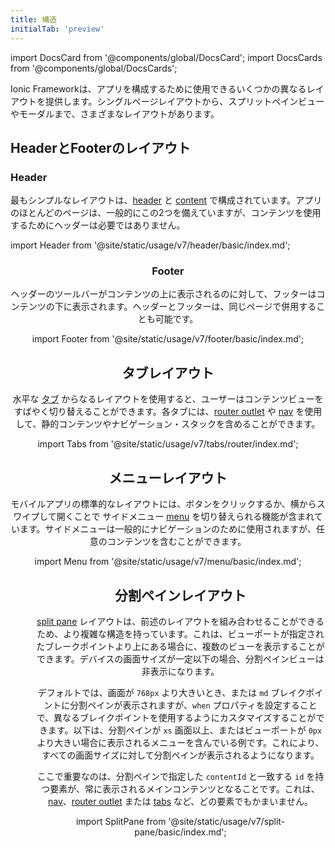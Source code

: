 ```yaml
---
title: 構造
initialTab: 'preview'
---
```


import DocsCard from '@components/global/DocsCard';
import DocsCards from '@components/global/DocsCards';

<head>
  <title>レイアウトの構成 | Structures for Content Layout on Ionic Apps</title>
  <meta
    name="description"
    content="Ionic provides several different layouts that can be used to structure an app and its content—from single page layouts, to split pane views and modals."
  />
</head>

Ionic Frameworkは、アプリを構成するために使用できるいくつかの異なるレイアウトを提供します。シングルページレイアウトから、スプリットペインビューやモーダルまで、さまざまなレイアウトがあります。

## HeaderとFooterのレイアウト

### Header

最もシンプルなレイアウトは、[header](../api/header.md) と [content](../api/content.md) で構成されています。アプリのほとんどのページは、一般的にこの2つを備えていますが、コンテンツを使用するためにヘッダーは必要ではありません。

import Header from '@site/static/usage/v7/header/basic/index.md';

<Header />

### Footer

ヘッダーのツールバーがコンテンツの上に表示されるのに対して、フッターはコンテンツの下に表示されます。ヘッダーとフッターは、同じページで併用することも可能です。

import Footer from '@site/static/usage/v7/footer/basic/index.md';

<Footer />


## タブレイアウト

水平な [タブ](../api/tabs.md) からなるレイアウトを使用すると、ユーザーはコンテンツビューをすばやく切り替えることができます。各タブには、[router outlet](../api/router-outlet.md) や [nav](../api/nav.md) を使用して、静的コンテンツやナビゲーション・スタックを含めることができます。


import Tabs from '@site/static/usage/v7/tabs/router/index.md';

<Tabs />


## メニューレイアウト

モバイルアプリの標準的なレイアウトには、ボタンをクリックするか、横からスワイプして開くことで サイドメニュー [menu](../api/menu.md) を切り替えられる機能が含まれています。サイドメニューは一般的にナビゲーションのために使用されますが、任意のコンテンツを含むことができます。

import Menu from '@site/static/usage/v7/menu/basic/index.md';

<Menu />


## 分割ペインレイアウト

[split pane](../api/split-pane.md) レイアウトは、前述のレイアウトを組み合わせることができるため、より複雑な構造を持っています。これは、ビューポートが指定されたブレークポイントより上にある場合に、複数のビューを表示することができます。デバイスの画面サイズが一定以下の場合、分割ペインビューは非表示になります。

デフォルトでは、画面が `768px` より大きいとき、または `md` ブレイクポイントに分割ペインが表示されますが、`when` プロパティを設定することで、異なるブレイクポイントを使用するようにカスタマイズすることができます。以下は、分割ペインが `xs` 画面以上、またはビューポートが `0px` より大きい場合に表示されるメニューを含んでいる例です。これにより、すべての画面サイズに対して分割ペインが表示されるようになります。

ここで重要なのは、分割ペインで指定した `contentId` と一致する `id` を持つ要素が、常に表示されるメインコンテンツとなることです。これは、[nav](../api/nav.md)、[router outlet](../api/router-outlet.md) または [tabs](../api/tabs.md) など、どの要素でもかまいません。

import SplitPane from '@site/static/usage/v7/split-pane/basic/index.md';

<SplitPane />
